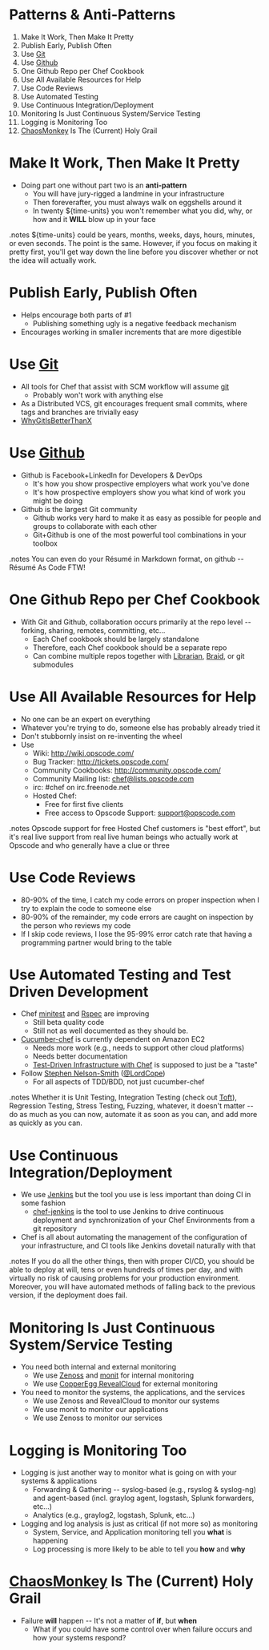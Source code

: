 # Patterns & Anti-Patterns

1. Make It Work, Then Make It Pretty
1. Publish Early, Publish Often
1. Use [Git](http://git-scm.com/)
1. Use [Github](https://github.com/)
1. One Github Repo per Chef Cookbook
1. Use All Available Resources for Help
1. Use Code Reviews
1. Use Automated Testing
1. Use Continuous Integration/Deployment
1. Monitoring Is Just Continuous System/Service Testing
1. Logging is Monitoring Too
1. [ChaosMonkey](http://www.readwriteweb.com/cloud/2010/12/chaos-monkey-how-netflix-uses.php) Is The (Current) Holy Grail

# Make It Work, Then Make It Pretty

* Doing part one without part two is an __anti-pattern__
    + You will have jury-rigged a landmine in your infrastructure
    + Then foreverafter, you must always walk on eggshells around it
    + In twenty ${time-units} you won't remember what you did, why, or how and it __WILL__ blow up in your face

.notes ${time-units} could be years, months, weeks, days, hours, minutes,
or even seconds.  The point is the same.  However, if you focus on making
it pretty first, you'll get way down the line before you discover whether
or not the idea will actually work.

# Publish Early, Publish Often

* Helps encourage both parts of #1
    + Publishing something ugly is a negative feedback mechanism
* Encourages working in smaller increments that are more digestible

# Use [Git](http://git-scm.com/)

* All tools for Chef that assist with SCM workflow will assume [git](http://git-scm.com/)
    + Probably won't work with anything else
* As a Distributed VCS, git encourages frequent small commits, where tags and branches are trivially easy
* [WhyGitIsBetterThanX](http://whygitisbetterthanx.com/)

# Use [Github](https://github.com/)

* Github is Facebook+LinkedIn for Developers & DevOps
    + It's how you show prospective employers what work you've done
    + It's how prospective employers show you what kind of work you might be doing
* Github is the largest Git community
    + Github works very hard to make it as easy as possible for people and groups to collaborate with each other
    + Git+Github is one of the most powerful tool combinations in your toolbox

.notes You can even do your Résumé in Markdown format, on github -- Résumé As Code FTW!

# One Github Repo per Chef Cookbook

* With Git and Github, collaboration occurs primarily at the repo level -- forking, sharing, remotes, committing, etc...
    + Each Chef cookbook should be largely standalone
    + Therefore, each Chef cookbook should be a separate repo
    + Can combine multiple repos together with [Librarian](https://github.com/applicationsonline/librarian), [Braid](https://github.com/evilchelu/braid/wiki), or git submodules

# Use All Available Resources for Help

* No one can be an expert on everything
* Whatever you're trying to do, someone else has probably already tried it
* Don't stubbornly insist on re-inventing the wheel
* Use
    + Wiki: http://wiki.opscode.com/
    + Bug Tracker: http://tickets.opscode.com/
    + Community Cookbooks: http://community.opscode.com/
    + Community Mailing list: chef@lists.opscode.com
    + irc: #chef on irc.freenode.net
    + Hosted Chef:
        - Free for first five clients
        - Free access to Opscode Support: support@opscode.com

.notes Opscode support for free Hosted Chef customers is "best effort", but
it's real live support from real live human beings who actually work at
Opscode and who generally have a clue or three

# Use Code Reviews

* 80-90% of the time, I catch my code errors on proper inspection when I try to explain the code to someone else
* 80-90% of the remainder, my code errors are caught on inspection by the person who reviews my code
* If I skip code reviews, I lose the 95-99% error catch rate that having a programming partner would bring to the table

# Use Automated Testing and Test Driven Development

* Chef [minitest](https://github.com/seattlerb/minitest) and [Rspec](https://github.com/acrmp/chefspec) are improving
    + Still beta quality code
    + Still not as well documented as they should be.
* [Cucumber-chef](https://github.com/Atalanta/cucumber-chef) is currently dependent on Amazon EC2
    + Needs more work (e.g., needs to support other cloud platforms)
    + Needs better documentation
	- [Test-Driven Infrastructure with Chef](http://shop.oreilly.com/product/0636920020042.do) is supposed to just be a "taste"
* Follow [Stephen Nelson-Smith](http://www.atalanta-systems.com/people.html) ([@LordCope](https://twitter.com/#!/LordCope))
    + For all aspects of TDD/BDD, not just cucumber-chef

.notes Whether it is Unit Testing, Integration Testing (check out
[Toft](https://github.com/exceedhl/toft)), Regression Testing,
Stress Testing, Fuzzing, whatever, it doesn't matter -- do as much
as you can now, automate it as soon as you can, and add more as
quickly as you can.

# Use Continuous Integration/Deployment

* We use [Jenkins](http://jenkins-ci.org/) but the tool you use is less important than doing CI in some fashion
    + [chef-jenkins](https://github.com/adamhjk/chef-jenkins) is the tool to use Jenkins to drive continuous deployment and synchronization of your Chef Environments from a git repository
* Chef is all about automating the management of the configuration of your infrastructure, and CI tools like Jenkins dovetail naturally with that

.notes If you do all the other things, then with proper CI/CD, you should
be able to deploy at will, tens or even hundreds of times per day,
and with virtually no risk of causing problems for your production
environment.  Moreover, you will have automated methods of falling
back to the previous version, if the deployment does fail.

# Monitoring Is Just Continuous System/Service Testing

* You need both internal and external monitoring
    + We use [Zenoss](http://community.zenoss.org/) and
      [monit](http://mmonit.com/monit/) for internal monitoring
    + We use [CopperEgg RevealCloud](http://www.copperegg.com/product/revealcloud)
      for external monitoring
* You need to monitor the systems, the applications, and the services
    + We use Zenoss and RevealCloud to monitor our systems
    + We use monit to monitor our applications
    + We use Zenoss to monitor our services

# Logging is Monitoring Too

* Logging is just another way to monitor what is going on with your systems & applications
    + Forwarding & Gathering  -- syslog-based (e.g., rsyslog & syslog-ng) and agent-based (incl. graylog agent, logstash, Splunk forwarders, etc...)
    + Analytics (e.g., graylog2, logstash, Splunk, etc...)
* Logging and log analysis is just as critical (if not more so) as monitoring
    + System, Service, and Application monitoring tell you __what__ is happening
    + Log processing is more likely to be able to tell you __how__ and __why__

# [ChaosMonkey](http://www.readwriteweb.com/cloud/2010/12/chaos-monkey-how-netflix-uses.php) Is The (Current) Holy Grail

* Failure __will__ happen -- It's not a matter of __if__, but __when__
    + What if you could have some control over when failure occurs and how
your systems respond?
